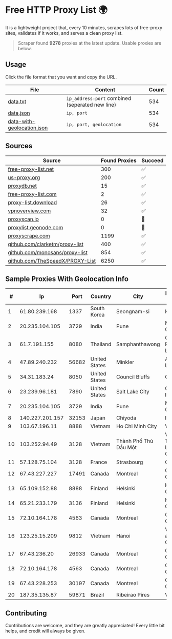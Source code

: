 
# Free HTTP Proxy List 🌍

It is a lightweight project that, every 10 minutes, scrapes lots of free-proxy sites, validates if it works, and serves a clean proxy list.


> Scraper found **9278** proxies at the latest update. Usable proxies are below.

## Usage

Click the file format that you want and copy the URL.


|File|Content|Count|
|----|-------|-----|
|[data.txt](https://raw.githubusercontent.com/themiralay/Proxy-List-World/master/data.txt)|`ip_address:port` combined (seperated new line)|534|
|[data.json](https://raw.githubusercontent.com/themiralay/Proxy-List-World/master/data.json)|`ip, port`|534|
|[data-with-geolocation.json](https://raw.githubusercontent.com/themiralay/Proxy-List-World/master/data-with-geolocation.json)|`ip, port, geolocation`|534|

## Sources

|Source|Found Proxies|Succeed|
|------|-------------|-------|
|[free-proxy-list.net](https://free-proxy-list.net)|300|✅|
|[us-proxy.org](https://www.us-proxy.org)|200|✅|
|[proxydb.net](http://proxydb.net)|15|✅|
|[free-proxy-list.com](https://free-proxy-list.com/?page=&port=&type%5B%5D=http&type%5B%5D=https&up_time=0&search=Search)|2|✅|
|[proxy-list.download](https://www.proxy-list.download/HTTP)|26|✅|
|[vpnoverview.com](https://vpnoverview.com/privacy/anonymous-browsing/free-proxy-servers)|32|✅|
|[proxyscan.io](https://www.proxyscan.io)|0|🚫|
|[proxylist.geonode.com](https://proxylist.geonode.com/api/proxy-list?limit=300&page=1&sort_by=lastChecked&sort_type=desc&protocols=http,https)|0|🚫|
|[proxyscrape.com](https://api.proxyscrape.com/v2/?request=displayproxies&protocol=http&timeout=10000&country=all&ssl=all&anonymity=all)|1199|✅|
|[github.com/clarketm/proxy-list](https://raw.githubusercontent.com/clarketm/proxy-list/master/proxy-list-raw.txt)|400|✅|
|[github.com/monosans/proxy-list](https://raw.githubusercontent.com/monosans/proxy-list/main/proxies/http.txt)|854|✅|
|[github.com/TheSpeedX/PROXY-List](https://raw.githubusercontent.com/TheSpeedX/PROXY-List/master/http.txt)|6250|✅|


## Sample Proxies With Geolocation Info

|#|Ip|Port|Country|City|Internet Service Provider|
|-|--|----|-------|----|-------------------------|
|1|61.80.239.168|1337|South Korea|Seongnam-si|Korea Telecom|
|2|20.235.104.105|3729|India|Pune|Microsoft Corporation|
|3|61.7.191.155|8080|Thailand|Samphanthawong|CAT Telecom Public Company Limited|
|4|47.89.240.232|56682|United States|Minkler|Alibaba.com LLC|
|5|34.31.183.24|8050|United States|Council Bluffs|Google LLC|
|6|23.239.96.181|7890|United States|Salt Lake City|GorillaServers, Inc.|
|7|20.235.104.105|3729|India|Pune|Microsoft Corporation|
|8|140.227.201.157|32153|Japan|Chiyoda|InfoSphere|
|9|103.67.196.11|8888|Vietnam|Ho Chi Minh City|VTDIGITAL|
|10|103.252.94.49|3128|Vietnam|Thành Phố Thủ Dầu Một|Viet Digital Technology Liability Company|
|11|57.128.75.104|3128|France|Strasbourg|OVH SAS|
|12|67.43.227.227|17491|Canada|Montreal|GloboTech Communications|
|13|65.109.152.88|8888|Finland|Helsinki|Hetzner Online GmbH|
|14|65.21.233.179|3136|Finland|Helsinki|Hetzner Online GmbH|
|15|72.10.164.178|4563|Canada|Montreal|GloboTech Communications|
|16|123.25.15.209|9812|Vietnam|Hanoi|VietNam Post and Telecom Corporation|
|17|67.43.236.20|26933|Canada|Montreal|GloboTech Communications|
|18|72.10.164.178|4563|Canada|Montreal|GloboTech Communications|
|19|67.43.228.253|30197|Canada|Montreal|GloboTech Communications|
|20|187.35.135.87|59871|Brazil|Ribeirao Pires|Vivo|



## Contributing

Contributions are welcome, and they are greatly appreciated! Every
little bit helps, and credit will always be given.

